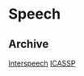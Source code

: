 # Speech

## Archive
[Interspeech](https://www.isca-speech.org/iscaweb/index.php/online-archive)
[ICASSP](https://dblp.org/db/conf/icassp/index.html)

